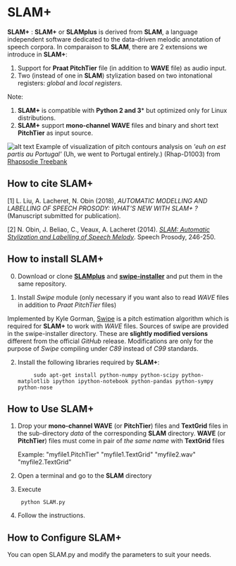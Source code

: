 SLAM+
====

**SLAM+** : **SLAM+** or **SLAMplus** is derived from **SLAM**, a language independent software dedicated to the data-driven melodic annotation of speech corpora. In comparaison to **SLAM**, there are 2 extensions we introduce in **SLAM+**:
1) Support for **Praat PitchTier** file (in addition to **WAVE** file) as audio input.
2) Two (instead of one in **SLAM**) stylization based on two intonational registers: *global* and *local registers*.

Note: 
1. **SLAM+** is compatible with **Python 2 and 3*** but optimized only for Linux distributions.
2. **SLAM+** support **mono-channel WAVE** files and binary and short text **PitchTier** as input source.

![alt text](https://github.com/vieenrose/SLAMplus/blob/dev/img/Rhap-D2001.png)
Example of visualization of pitch contours analysis on *'euh on est partis au Portugal'* (Uh, we went to Portugal entirely.) (Rhap-D1003) from [Rhapsodie Treebank](https://www.projet-rhapsodie.fr/)

## How to cite **SLAM+**

[1] L. Liu, A. Lacheret, N. Obin (2018), *AUTOMATIC MODELLING AND LABELLING OF SPEECH PROSODY: WHAT’S NEW WITH SLAM+ ?* (Manuscript submitted for publication).

[2] N. Obin,  J. Beliao, C., Veaux, A. Lacheret (2014). [*SLAM: Automatic Stylization and Labelling of Speech Melody*](https://halshs.archives-ouvertes.fr/hal-00968950). Speech Prosody, 246-250.

## How to install **SLAM+**
0) Download or clone [**SLAMplus**](https://github.com/vieenrose/SLAMplus/tree/dev) and [**swipe-installer**](https://github.com/vieenrose/swipe-installer) and put them in the same repository.

1) Install *Swipe* module (only necessary if you want also to read *WAVE* files in addition to *Praat PitchTier* files)

Implemented by Kyle Gorman, [Swipe](http://ling.upenn.edu/~kgorman/c/swipe/) is a pitch estimation algorithm which is required for **SLAM+** to work with *WAVE* files. Sources of swipe are provided in the swipe-installer directory. These are **slightly modified versions** different from the official *GitHub* release. Modifications are only for the purpose of *Swipe* compiling under *C89* instead of *C99* standards.
  
2) Install the following libraries required by **SLAM+**:

            sudo apt-get install python-numpy python-scipy python-matplotlib ipython ipython-notebook python-pandas python-sympy python-nose
  
## How to Use **SLAM+**
1) Drop your **mono-channel WAVE** (or **PitchTier**) files and **TextGrid** files in the sub-directory *data* of the corresponding **SLAM** directory. **WAVE** (or **PitchTier**) files must come in pair of *the same name* with **TextGrid** files

     Example: 
     "myfile1.PitchTier" "myfile1.TextGrid" "myfile2.wav" "myfile2.TextGrid"

2) Open a terminal and go to the **SLAM** directory
3) Execute

        python SLAM.py

4) Follow the instructions.

## How to Configure **SLAM+**
You can open SLAM.py and modify the parameters to suit your needs. 
